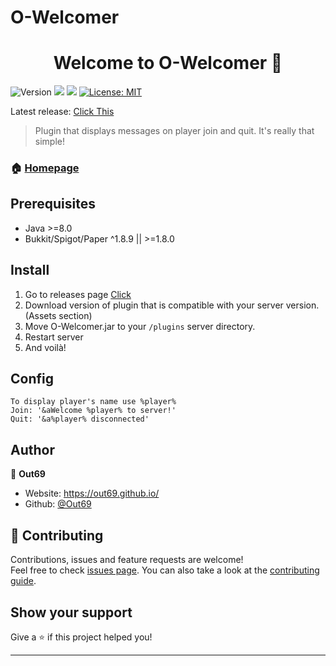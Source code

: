 # O-Welcomer
<h1 align="center">Welcome to O-Welcomer 👋</h1>
<p>
  <img alt="Version" src="https://img.shields.io/badge/version-1.0.0-blue.svg?cacheSeconds=2592000" />
  <img src="https://img.shields.io/badge/Java-%3E%3D8.0-blue.svg" />
  <img src="https://img.shields.io/badge/Bukkit/Spigot/Paper-%5E1.8.9%20%7C%7C%20%3E%3D1.8.0-blue.svg" />
  <a href="#" target="_blank">
    <img alt="License: MIT" src="https://img.shields.io/badge/License-MIT-yellow.svg" />
  </a>
</p>

Latest release: [Click This](https://github.com/Out69/O-Welcomer/releases/tag/1.0)
> Plugin that displays messages on player join and quit. It's really that simple!
### 🏠 [Homepage](https://github.com/Out69/O-Welcomer#readme)

## Prerequisites

- Java >=8.0
- Bukkit/Spigot/Paper ^1.8.9 || >=1.8.0

## Install

1. Go to releases page [Click](https://github.com/Out69/O-Welcomer/releases)
2. Download version of plugin that is compatible with your server version. (Assets section)
3. Move O-Welcomer.jar to your `/plugins` server directory.
4. Restart server
5. And voilà!

## Config
```
To display player's name use %player%
Join: '&aWelcome %player% to server!'
Quit: '&a%player% disconnected'
```

## Author

👤 **Out69**

* Website: https://out69.github.io/
* Github: [@Out69](https://github.com/Out69)

## 🤝 Contributing

Contributions, issues and feature requests are welcome!<br />Feel free to check [issues page](https://github.com/Out69/O-Welcomer/issues). You can also take a look at the [contributing guide](@github.com:Out69/O-Welcomer/blob/master/CONTRIBUTING.md).

## Show your support

Give a ⭐️ if this project helped you!

***
